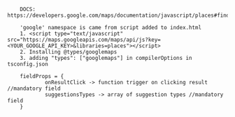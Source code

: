 
        DOCS: https://developers.google.com/maps/documentation/javascript/places#find_place_from_query

        'google' namespace is came from script added to index.html
        1. <script type="text/javascript" src="https://maps.googleapis.com/maps/api/js?key=<YOUR_GOOGLE_API_KEY>&libraries=places"></script>
        2. Installing @types/googlemaps
        3. adding "types": ["googlemaps"] in compilerOptions in tsconfig.json

        fieldProps = {
                onResultClick -> function trigger on clicking result //mandatory field
                suggestionsTypes -> array of suggestion types //mandatory field
        }
